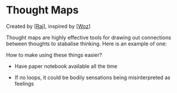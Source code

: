 # Thought Maps

Created by [[Raj]], inspired by [[Woz]]

Thought maps are highly effective tools for drawing out connections between thoughts to stabalise thinking.
Here is an example of one:




How to make using these things easier?

- Have paper notebook available all the time


 
- If no loops, it could be bodily sensations being misinterpreted as feelings

[//begin]: # "Autogenerated link references for markdown compatibility"
[Raj]: Raj "Raj"
[Woz]: Woz "Woz"
[//end]: # "Autogenerated link references"